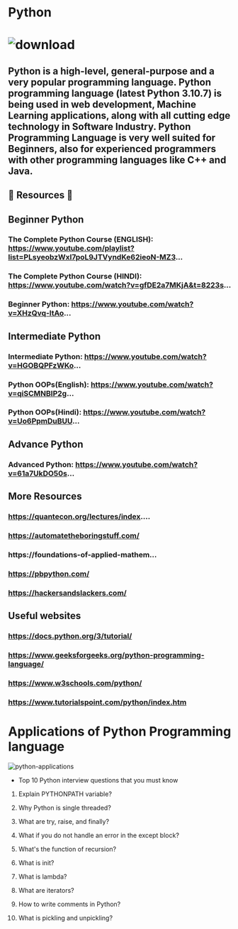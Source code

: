 # Python 
# ![download](https://user-images.githubusercontent.com/72370777/194056081-d3586c30-072c-44ed-b64a-50431c2ab4b5.png)
## Python is a high-level, general-purpose and a very popular programming language. Python programming language (latest Python 3.10.7) is being used in web development, Machine Learning applications, along with all cutting edge technology in Software Industry. Python Programming Language is very well suited for Beginners, also for experienced programmers with other programming languages like C++ and Java.
## 🔗 Resources 🔗
## Beginner Python
 ### The Complete Python Course (ENGLISH): https://www.youtube.com/playlist?list=PLsyeobzWxl7poL9JTVyndKe62ieoN-MZ3...
 ### The Complete Python Course (HINDI): https://www.youtube.com/watch?v=gfDE2a7MKjA&t=8223s...
 ### Beginner Python: https://www.youtube.com/watch?v=XHzQvq-ltAo...

## Intermediate Python
### Intermediate Python: https://www.youtube.com/watch?v=HGOBQPFzWKo...
### Python OOPs(English): https://www.youtube.com/watch?v=qiSCMNBIP2g...
### Python OOPs(Hindi): https://www.youtube.com/watch?v=Uo6PpmDuBUU...
## Advance Python
### Advanced Python: https://www.youtube.com/watch?v=61a7UkDO50s...
## More Resources
### https://quantecon.org/lectures/index....
### https://automatetheboringstuff.com/
### https://foundations-of-applied-mathem...
### https://pbpython.com/
### https://hackersandslackers.com/
## Useful websites
### https://docs.python.org/3/tutorial/
### https://www.geeksforgeeks.org/python-programming-language/
### https://www.w3schools.com/python/
### https://www.tutorialspoint.com/python/index.htm
# Applications of Python Programming language
![python-applications](https://user-images.githubusercontent.com/72370777/194059335-a7de13b0-c79e-46d2-9140-37b470039ea7.png)

- Top 10 Python interview questions that you must know

1. Explain PYTHONPATH variable?

2. Why Python is single threaded?

3. What are try, raise, and finally?

4. What if you do not handle an error in the except block?

5. What's the function of recursion?

6. What is init?

7. What is lambda?

8. What are iterators?

9. How to write comments in Python?

10. What is pickling and unpickling?


